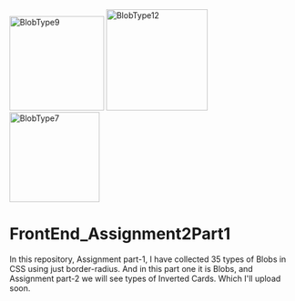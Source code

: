 <img width="166" alt="BlobType9" src="https://github.com/user-attachments/assets/67bdc186-d02a-4eed-919a-3cc4f3179a0a">
<img width="178" alt="BlobType12" src="https://github.com/user-attachments/assets/fdc87578-7cad-4482-9c66-ee82425a2404">
<img width="158" alt="BlobType7" src="https://github.com/user-attachments/assets/7f54aebc-1051-4f78-9b31-34581b72a75a">

# FrontEnd_Assignment2Part1
In this repository, Assignment part-1, I have collected 35 types of Blobs in CSS using just border-radius. And in this part one it is Blobs, and Assignment part-2 we will see types of Inverted Cards. Which I'll upload soon. 
